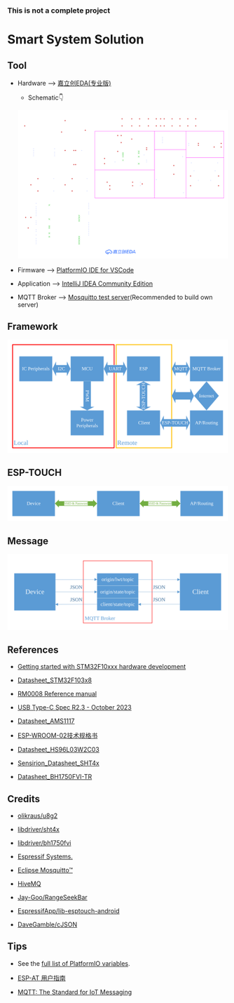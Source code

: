 ### This is not a complete project

# Smart System Solution

## Tool

- Hardware --> [嘉立创EDA(专业版)](https://lceda.cn/)
    - Schematic👇

    ![alt text](Resources/Pictures/SVG_Smart_System_2024-04-13/Schematic1/SCH_Schematic1_1-P1_2024-04-13.svg)

- Firmware --> [PlatformIO IDE for VSCode](https://platformio.org/)

- Application --> [IntelliJ IDEA Community Edition](https://www.jetbrains.com/idea/)

- MQTT Broker --> [Mosquitto test server](https://test.mosquitto.org/)(Recommended to build own server)

## Framework

![alt text](Resources/Pictures/System_Framework.svg)

## ESP-TOUCH

![alt text](Resources/Pictures/ESP-TOUCH.svg)

## Message

![alt text](Resources/Pictures/Remote_Message.svg)

## References

- [Getting started with STM32F10xxx hardware development](https://www.st.com/resource/en/application_note/an2586-getting-started-with-stm32f10xxx-hardware-development-stmicroelectronics.pdf)

- [Datasheet_STM32F103x8](https://www.st.com/resource/en/datasheet/stm32f103c8.pdf)

- [RM0008 Reference manual](https://www.st.com/content/ccc/resource/technical/document/reference_manual/59/b9/ba/7f/11/af/43/d5/CD00171190.pdf/files/CD00171190.pdf/jcr:content/translations/en.CD00171190.pdf)

- [USB Type-C Spec R2.3 - October 2023](https://www.usb.org/document-library/usb-type-cr-cable-and-connector-specification-release-23)

- [Datasheet_AMS1117](http://www.advanced-monolithic.com/pdf/ds1117.pdf)

- [ESP-WROOM-02技术规格书](https://www.espressif.com.cn/sites/default/files/documentation/0c-esp-wroom-02_datasheet_cn.pdf)

- [Datasheet_HS96L03W2C03](https://datasheet.lcsc.com/lcsc/2306271450_HS-HS96L03W2C03_C5248080.pdf)

- [Sensirion_Datasheet_SHT4x](https://sensirion.com/media/documents/33FD6951/6555C40E/Sensirion_Datasheet_SHT4x.pdf)

- [Datasheet_BH1750FVI-TR](https://www.mouser.com/datasheet/2/348/Rohm_11162017_ROHMS34826-1-1279292.pdf)

## Credits

- [olikraus/u8g2](https://github.com/olikraus/u8g2)

- [libdriver/sht4x](https://github.com/libdriver/sht4x)

- [libdriver/bh1750fvi](https://github.com/libdriver/bh1750fvi)

- [Espressif Systems.](https://www.espressif.com.cn/)

- [Eclipse Mosquitto™](https://mosquitto.org/)

- [HiveMQ](https://www.hivemq.com/)

- [Jay-Goo/RangeSeekBar](https://github.com/Jay-Goo/RangeSeekBar)

- [EspressifApp/lib-esptouch-android](https://github.com/EspressifApp/lib-esptouch-android)

- [DaveGamble/cJSON](https://github.com/DaveGamble/cJSON)

## Tips

- See the [full list of PlatformIO variables](https://github.com/platformio/platformio-core/blob/develop/platformio/builder/main.py).

- [ESP-AT 用户指南](https://espressif-docs.readthedocs-hosted.com/projects/esp-at/zh-cn/release-v2.2.0.0_esp8266/)

- [MQTT: The Standard for IoT Messaging](https://mqtt.org/)
